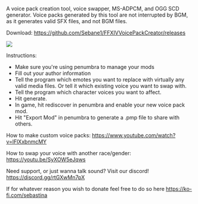 A voice pack creation tool, voice swapper, MS-ADPCM, and OGG SCD generator.
Voice packs generated by this tool are not interrupted by BGM, as it generates valid SFX files, and not BGM files.

Download:
https://github.com/Sebane1/FFXIVVoicePackCreator/releases

![](https://i.gyazo.com/ddd770e6876660d976cce9b4a947d561.png)

Instructions:

- Make sure you're using penumbra to manage your mods
- Fill out your author information
- Tell the program which emotes you want to replace with virtually any valid media files. Or tell it which existing voice you want to swap with.
- Tell the program which character voices you want to affect.
- Hit generate.
- In game, hit rediscover in penumbra and enable your new voice pack mod.
- Hit "Export Mod" in penumbra to generate a .pmp file to share with others.

How to make custom voice packs:
https://www.youtube.com/watch?v=lFlXxbnmcMY

How to swap your voice with another race/gender:
https://youtu.be/SyXOW5eJqws

Need support, or just wanna talk sound? Visit our discord! https://discord.gg/rtGXwMn7pX 

If for whatever reason you wish to donate feel free to do so here https://ko-fi.com/sebastina
